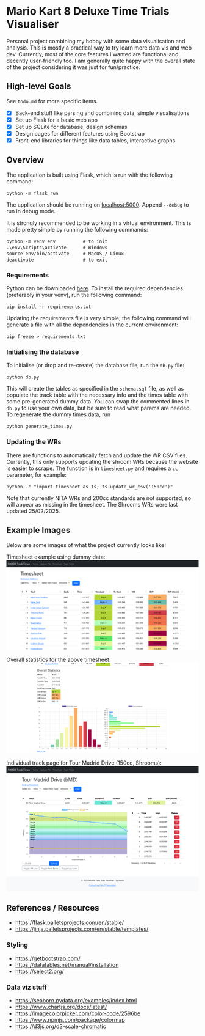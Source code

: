 # Mario Kart 8 Deluxe Time Trials Visualiser

Personal project combining my hobby with some data visualisation and analysis.
This is mostly a practical way to try learn more data vis and web dev.
Currently, most of the core features I wanted are functional and decently user-friendly too.
I am generally quite happy with the overall state of the project considering it was just for fun/practice.

## High-level Goals
See `todo.md` for more specific items.
- [x] Back-end stuff like parsing and combining data, simple visualisations
- [x] Set up Flask for a basic web app
- [x] Set up SQLite for database, design schemas
- [x] Design pages for different features using Bootstrap
- [x] Front-end libraries for things like data tables, interactive graphs

## Overview
The application is built using Flask, which is run with the following command:
```
python -m flask run
```
The application should be running on [localhost:5000](http://127.0.0.1:5000/).
Append `--debug` to run in debug mode.

It is strongly recommended to be working in a virtual environment. This is made pretty simple by running the following commands:
```
python -m venv env          # to init
.\env\Scripts\activate      # Windows
source env/bin/activate     # MacOS / Linux
deactivate                  # to exit
```

### Requirements
Python can be downloaded [here](https://www.python.org/downloads/). To install the required dependencies (preferably in your venv), run the following command:
```
pip install -r requirements.txt
```

Updating the requirements file is very simple; the following command will generate a file with all the dependencies in the current environment:
```
pip freeze > requirements.txt
```

### Initialising the database
To initialise (or drop and re-create) the database file, run the `db.py` file:
```
python db.py
```
This will create the tables as specified in the `schema.sql` file, as well as populate the track table with the necessary info and the times table with some pre-generated dummy data. You can swap the commented lines in `db.py` to use your own data, but be sure to read what params are needed.
To regenerate the dummy times data, run
```
python generate_times.py
```

### Updating the WRs
There are functions to automatically fetch and update the WR CSV files. Currently, this only supports updating the shroom WRs because the website is easier to scrape. The function is in `timesheet.py` and requires a `cc` parameter, for example:
```
python -c "import timesheet as ts; ts.update_wr_csv('150cc')"
```

Note that currently NITA WRs and 200cc standards are not supported, so will appear as missing in the timesheet. The Shrooms WRs were last updated 25/02/2025.

## Example Images
Below are some images of what the project currently looks like!

Timesheet example using dummy data:
![Timesheet snippet](images/ex_timesheet.png)

Overall statistics for the above timesheet:
![Overall statistics](images/ex_overall_stats.png)

Individual track page for Tour Madrid Drive (150cc, Shrooms):
![Individual track stats](images/ex_indiv_track_bands.png)

## References / Resources
- https://flask.palletsprojects.com/en/stable/
- https://jinja.palletsprojects.com/en/stable/templates/

### Styling
- https://getbootstrap.com/
- https://datatables.net/manual/installation
- https://select2.org/

### Data viz stuff
- https://seaborn.pydata.org/examples/index.html
- https://www.chartjs.org/docs/latest/
- https://imagecolorpicker.com/color-code/2596be
- https://www.npmjs.com/package/colormap
- https://d3js.org/d3-scale-chromatic